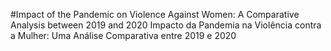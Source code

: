 #Impact of the Pandemic on Violence Against Women: A Comparative Analysis between 2019 and 2020
Impacto da Pandemia na Violência contra a Mulher: Uma Análise Comparativa entre 2019 e 2020
